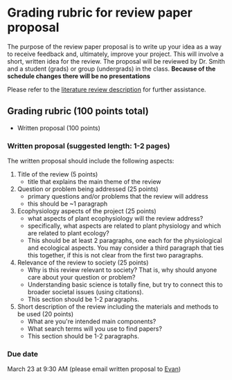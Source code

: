 # Grading rubric for review paper proposal
The purpose of the review paper proposal is to write up your idea
as a way to receive feedback and, ultimately, improve your project.
This will involve a short, written idea for the review. The proposal will be
reviewed by Dr. Smith and a student (grads) or group (undergrads) in the class. 
**Because of the schedule changes there will be no presentations**

Please refer to the [literature review description]('../Literature_Review/literature_review_description.md')
for further assistance.

## Grading rubric (100 points total)
- Written proposal (100 points)

### Written proposal (suggested length: 1-2 pages)
The written proposal should include the following aspects:
1. Title of the review (5 points)
	- title that explains the main theme of the review
2. Question or problem being addressed (25 points)
	- primary questions and/or problems that the review will address
	- this should be ~1 paragraph
3. Ecophysiology aspects of the project (25 points)
	- what aspects of plant ecophysiology will the review address?
	- specifically, what aspects are related to plant physiology and which are related to
	plant ecology?
	- This should be at least 2 paragraphs, one each for the physiological and ecological aspects.
	You may consider a third paragraph that ties this together, if this is not clear from
	the first two paragraphs.
4. Relevance of the review to society (25 points)
	- Why is this review relevant to society? That is, why should anyone care about your question or problem?
	- Understanding basic science is totally fine, but try to connect this to
	broader societal issues (using citations).
	- This section should be 1-2 paragraphs.
5. Short description of the review including the materials and methods to be used (20 points)
	- What are you're intended main components?
	- What search terms will you use to find papers?
	- This section should be 1-2 paragraphs.

### Due date
March 23 at 9:30 AM (please email written proposal to [Evan](mailto:evan.a.perkowski@ttu.edu))
